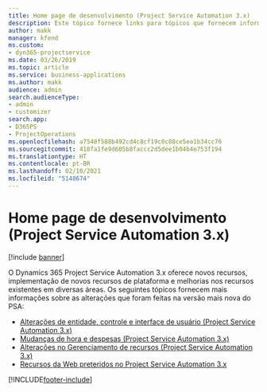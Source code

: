 ```yaml
---
title: Home page de desenvolvimento (Project Service Automation 3.x)
description: Este tópico fornece links para tópicos que fornecem informações de desenvolvimento do Dynamics 365 Project Service Automation (PSA) versão 3.x.
author: makk
manager: kfend
ms.custom:
- dyn365-projectservice
ms.date: 03/26/2019
ms.topic: article
ms.service: business-applications
ms.author: makk
audience: admin
search.audienceType:
- admin
- customizer
search.app:
- D365PS
- ProjectOperations
ms.openlocfilehash: a7548f588b492cd4c8cf19c0c88ce5ea1b34cc76
ms.sourcegitcommit: 418fa1fe9d605b8faccc2d5dee1b04b4e753f194
ms.translationtype: HT
ms.contentlocale: pt-BR
ms.lasthandoff: 02/10/2021
ms.locfileid: "5148674"
---
```

# <a name="development-home-page-project-service-automation-3x"></a>Home page de desenvolvimento (Project Service Automation 3.x)

[!include [banner](../../includes/psa-now-project-operations.md)]

O Dynamics 365 Project Service Automation 3.x oferece novos recursos, implementação de novos recursos de plataforma e melhorias nos recursos existentes em diversas áreas. Os seguintes tópicos fornecem mais informações sobre as alterações que foram feitas na versão mais nova do PSA:

- [Alterações de entidade, controle e interface de usuário (Project Service Automation 3.x)](../developer-guides/entity-changes-v3.x.md)
- [Mudanças de hora e despesas (Project Service Automation 3.x)](../developer-guides/time-expense-changes-v3.x.md)
- [Alterações no Gerenciamento de recursos (Project Service Automation 3.x)](../developer-guides/resource-management-changes-v3.x.md)
- [Recursos da Web preteridos no Project Service Automation 3.x](../developer-guides/web-resources-deprecated-v3.x.md)


[!INCLUDE[footer-include](../../includes/footer-banner.md)]